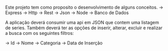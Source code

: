 Este projeto tem como proposito o desenvolvimento de alguns conceitos.
-> Express
-> Http
-> Rest
-> Json
-> Node
-> Banco de Dados

A aplicação deverá consumir uma api em JSON que contem uma listagem de series.
Também deverá ter as opções de inserir, alterar, excluir e realizar a busca com os seguintes filtros:

-> Id
-> Nome
-> Categoria
-> Data de Inserção

